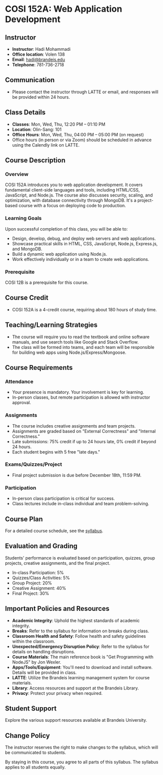 # COSI 152A: Web Application Development

## Instructor
- **Instructor**: Hadi Mohammadi
- **Office location**: Volen 138
- **Email**: hadi@brandeis.edu
- **Telephone**: 781-736-2718

## Communication
- Please contact the instructor through LATTE or email, and responses will be provided within 24 hours.

## Class Details
- **Classes**: Mon, Wed, Thu, 12:20 PM – 01:10 PM
- **Location**: Olin-Sang: 101
- **Office Hours**: Mon, Wed, Thu, 04:00 PM – 05:00 PM (on request)
- Office hours (in person or via Zoom) should be scheduled in advance using the Calendly link on LATTE.

## Course Description
### Overview
COSI 152A introduces you to web application development. It covers fundamental client-side languages and tools, including HTML/CSS, JavaScript, and Node.js. The course also discusses security, scaling, and optimization, with database connectivity through MongoDB. It's a project-based course with a focus on deploying code to production.

### Learning Goals
Upon successful completion of this class, you will be able to:
- Design, develop, debug, and deploy web servers and web applications.
- Showcase practical skills in HTML, CSS, JavaScript, Node.js, Express.js, and MongoDB.
- Build a dynamic web application using Node.js.
- Work effectively individually or in a team to create web applications.

### Prerequisite
COSI 12B is a prerequisite for this course.

## Course Credit
- COSI 152A is a 4-credit course, requiring about 180 hours of study time.

## Teaching/Learning Strategies
- The course will require you to read the textbook and online software manuals, and use search tools like Google and Stack Overflow.
- The class will be formed into teams, and each team will be responsible for building web apps using Node.js/Express/Mongoose.

## Course Requirements
### Attendance
- Your presence is mandatory. Your involvement is key for learning.
- In-person classes, but remote participation is allowed with instructor approval.

### Assignments
- The course includes creative assignments and team projects.
- Assignments are graded based on "External Correctness" and "Internal Correctness."
- Late submissions: 75% credit if up to 24 hours late, 0% credit if beyond 24 hours.
- Each student begins with 5 free "late days."

### Exams/Quizzes/Project
- Final project submission is due before December 18th, 11:59 PM.

### Participation
- In-person class participation is critical for success.
- Class lectures include in-class individual and team problem-solving.

## Course Plan
For a detailed course schedule, see the [syllabus](link-to-syllabus).

## Evaluation and Grading
Students' performance is evaluated based on participation, quizzes, group projects, creative assignments, and the final project.

- In-class Participation: 5%
- Quizzes/Class Activities: 5%
- Group Project: 20%
- Creative Assignment: 40%
- Final Project: 30%

## Important Policies and Resources
- **Academic Integrity**: Uphold the highest standards of academic integrity.
- **Breaks**: Refer to the syllabus for information on breaks during class.
- **Classroom Health and Safety**: Follow health and safety guidelines within the classroom.
- **Unexpected/Emergency Disruption Policy**: Refer to the syllabus for details on handling disruptions.
- **Course Materials**: The main reference book is "Get Programming with NodeJS" by Jon Wexler.
- **Apps/Tools/Equipment**: You'll need to download and install software. Details will be provided in class.
- **LATTE**: Utilize the Brandeis learning management system for course materials.
- **Library**: Access resources and support at the Brandeis Library.
- **Privacy**: Protect your privacy when required.

## Student Support
Explore the various support resources available at Brandeis University.

## Change Policy
The instructor reserves the right to make changes to the syllabus, which will be communicated to students.

By staying in this course, you agree to all parts of this syllabus. The syllabus applies to all students equally.
